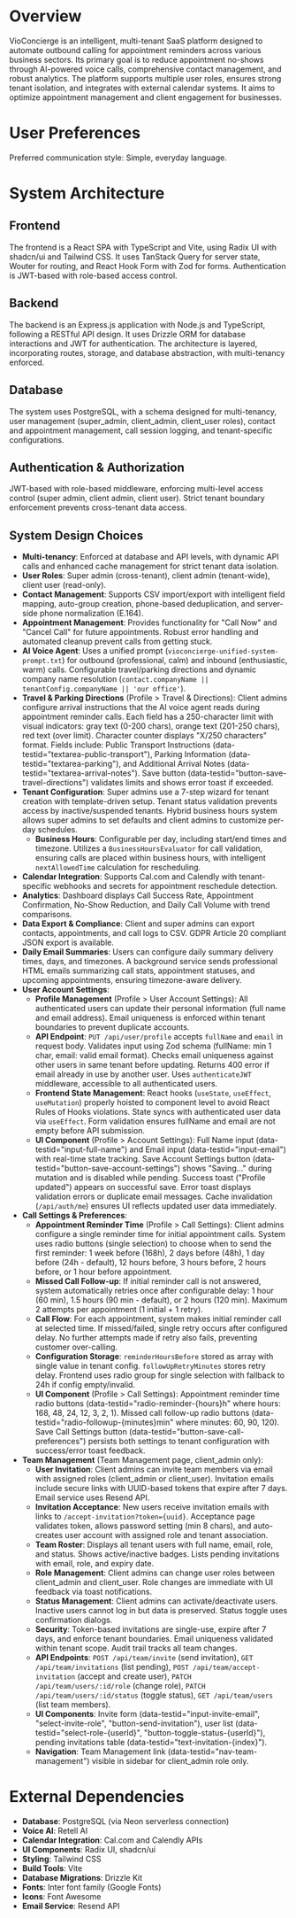 # Overview

VioConcierge is an intelligent, multi-tenant SaaS platform designed to automate outbound calling for appointment reminders across various business sectors. Its primary goal is to reduce appointment no-shows through AI-powered voice calls, comprehensive contact management, and robust analytics. The platform supports multiple user roles, ensures strong tenant isolation, and integrates with external calendar systems. It aims to optimize appointment management and client engagement for businesses.

# User Preferences

Preferred communication style: Simple, everyday language.

# System Architecture

## Frontend
The frontend is a React SPA with TypeScript and Vite, using Radix UI with shadcn/ui and Tailwind CSS. It uses TanStack Query for server state, Wouter for routing, and React Hook Form with Zod for forms. Authentication is JWT-based with role-based access control.

## Backend
The backend is an Express.js application with Node.js and TypeScript, following a RESTful API design. It uses Drizzle ORM for database interactions and JWT for authentication. The architecture is layered, incorporating routes, storage, and database abstraction, with multi-tenancy enforced.

## Database
The system uses PostgreSQL, with a schema designed for multi-tenancy, user management (super_admin, client_admin, client_user roles), contact and appointment management, call session logging, and tenant-specific configurations.

## Authentication & Authorization
JWT-based with role-based middleware, enforcing multi-level access control (super admin, client admin, client user). Strict tenant boundary enforcement prevents cross-tenant data access.

## System Design Choices
- **Multi-tenancy**: Enforced at database and API levels, with dynamic API calls and enhanced cache management for strict tenant data isolation.
- **User Roles**: Super admin (cross-tenant), client admin (tenant-wide), client user (read-only).
- **Contact Management**: Supports CSV import/export with intelligent field mapping, auto-group creation, phone-based deduplication, and server-side phone normalization (E.164).
- **Appointment Management**: Provides functionality for "Call Now" and "Cancel Call" for future appointments. Robust error handling and automated cleanup prevent calls from getting stuck.
- **AI Voice Agent**: Uses a unified prompt (`vioconcierge-unified-system-prompt.txt`) for outbound (professional, calm) and inbound (enthusiastic, warm) calls. Configurable travel/parking directions and dynamic company name resolution (`contact.companyName || tenantConfig.companyName || 'our office'`).
- **Travel & Parking Directions** (Profile > Travel & Directions): Client admins configure arrival instructions that the AI voice agent reads during appointment reminder calls. Each field has a 250-character limit with visual indicators: gray text (0-200 chars), orange text (201-250 chars), red text (over limit). Character counter displays "X/250 characters" format. Fields include: Public Transport Instructions (data-testid="textarea-public-transport"), Parking Information (data-testid="textarea-parking"), and Additional Arrival Notes (data-testid="textarea-arrival-notes"). Save button (data-testid="button-save-travel-directions") validates limits and shows error toast if exceeded.
- **Tenant Configuration**: Super admins use a 7-step wizard for tenant creation with template-driven setup. Tenant status validation prevents access by inactive/suspended tenants. Hybrid business hours system allows super admins to set defaults and client admins to customize per-day schedules.
    - **Business Hours**: Configurable per day, including start/end times and timezone. Utilizes a `BusinessHoursEvaluator` for call validation, ensuring calls are placed within business hours, with intelligent `nextAllowedTime` calculation for rescheduling.
- **Calendar Integration**: Supports Cal.com and Calendly with tenant-specific webhooks and secrets for appointment reschedule detection.
- **Analytics**: Dashboard displays Call Success Rate, Appointment Confirmation, No-Show Reduction, and Daily Call Volume with trend comparisons.
- **Data Export & Compliance**: Client and super admins can export contacts, appointments, and call logs to CSV. GDPR Article 20 compliant JSON export is available.
- **Daily Email Summaries**: Users can configure daily summary delivery times, days, and timezones. A background service sends professional HTML emails summarizing call stats, appointment statuses, and upcoming appointments, ensuring timezone-aware delivery.
- **User Account Settings**:
    - **Profile Management** (Profile > User Account Settings): All authenticated users can update their personal information (full name and email address). Email uniqueness is enforced within tenant boundaries to prevent duplicate accounts.
    - **API Endpoint**: `PUT /api/user/profile` accepts `fullName` and `email` in request body. Validates input using Zod schema (fullName: min 1 char, email: valid email format). Checks email uniqueness against other users in same tenant before updating. Returns 400 error if email already in use by another user. Uses `authenticateJWT` middleware, accessible to all authenticated users.
    - **Frontend State Management**: React hooks (`useState`, `useEffect`, `useMutation`) properly hoisted to component level to avoid React Rules of Hooks violations. State syncs with authenticated user data via `useEffect`. Form validation ensures fullName and email are not empty before API submission.
    - **UI Component** (Profile > Account Settings): Full Name input (data-testid="input-full-name") and Email input (data-testid="input-email") with real-time state tracking. Save Account Settings button (data-testid="button-save-account-settings") shows "Saving..." during mutation and is disabled while pending. Success toast ("Profile updated") appears on successful save. Error toast displays validation errors or duplicate email messages. Cache invalidation (`/api/auth/me`) ensures UI reflects updated user data immediately.
- **Call Settings & Preferences**:
    - **Appointment Reminder Time** (Profile > Call Settings): Client admins configure a single reminder time for initial appointment calls. System uses radio buttons (single selection) to choose when to send the first reminder: 1 week before (168h), 2 days before (48h), 1 day before (24h - default), 12 hours before, 3 hours before, 2 hours before, or 1 hour before appointment.
    - **Missed Call Follow-up**: If initial reminder call is not answered, system automatically retries once after configurable delay: 1 hour (60 min), 1.5 hours (90 min - default), or 2 hours (120 min). Maximum 2 attempts per appointment (1 initial + 1 retry).
    - **Call Flow**: For each appointment, system makes initial reminder call at selected time. If missed/failed, single retry occurs after configured delay. No further attempts made if retry also fails, preventing customer over-calling.
    - **Configuration Storage**: `reminderHoursBefore` stored as array with single value in tenant config. `followUpRetryMinutes` stores retry delay. Frontend uses radio group for single selection with fallback to 24h if config empty/invalid.
    - **UI Component** (Profile > Call Settings): Appointment reminder time radio buttons (data-testid="radio-reminder-{hours}h" where hours: 168, 48, 24, 12, 3, 2, 1). Missed call follow-up radio buttons (data-testid="radio-followup-{minutes}min" where minutes: 60, 90, 120). Save Call Settings button (data-testid="button-save-call-preferences") persists both settings to tenant configuration with success/error toast feedback.
- **Team Management** (Team Management page, client_admin only):
    - **User Invitation**: Client admins can invite team members via email with assigned roles (client_admin or client_user). Invitation emails include secure links with UUID-based tokens that expire after 7 days. Email service uses Resend API.
    - **Invitation Acceptance**: New users receive invitation emails with links to `/accept-invitation?token={uuid}`. Acceptance page validates token, allows password setting (min 8 chars), and auto-creates user account with assigned role and tenant association.
    - **Team Roster**: Displays all tenant users with full name, email, role, and status. Shows active/inactive badges. Lists pending invitations with email, role, and expiry date.
    - **Role Management**: Client admins can change user roles between client_admin and client_user. Role changes are immediate with UI feedback via toast notifications.
    - **Status Management**: Client admins can activate/deactivate users. Inactive users cannot log in but data is preserved. Status toggle uses confirmation dialogs.
    - **Security**: Token-based invitations are single-use, expire after 7 days, and enforce tenant boundaries. Email uniqueness validated within tenant scope. Audit trail tracks all team changes.
    - **API Endpoints**: `POST /api/team/invite` (send invitation), `GET /api/team/invitations` (list pending), `POST /api/team/accept-invitation` (accept and create user), `PATCH /api/team/users/:id/role` (change role), `PATCH /api/team/users/:id/status` (toggle status), `GET /api/team/users` (list team members).
    - **UI Components**: Invite form (data-testid="input-invite-email", "select-invite-role", "button-send-invitation"), user list (data-testid="select-role-{userId}", "button-toggle-status-{userId}"), pending invitations table (data-testid="text-invitation-{index}").
    - **Navigation**: Team Management link (data-testid="nav-team-management") visible in sidebar for client_admin role only.

# External Dependencies

- **Database**: PostgreSQL (via Neon serverless connection)
- **Voice AI**: Retell AI
- **Calendar Integration**: Cal.com and Calendly APIs
- **UI Components**: Radix UI, shadcn/ui
- **Styling**: Tailwind CSS
- **Build Tools**: Vite
- **Database Migrations**: Drizzle Kit
- **Fonts**: Inter font family (Google Fonts)
- **Icons**: Font Awesome
- **Email Service**: Resend API